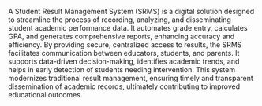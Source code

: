 A Student Result Management System (SRMS) is a digital solution designed to streamline the process of recording, analyzing, and disseminating student academic performance data. It automates grade entry, calculates GPA, and generates comprehensive reports, enhancing accuracy and efficiency. By providing secure, centralized access to results, the SRMS facilitates communication between educators, students, and parents. It supports data-driven decision-making, identifies academic trends, and helps in early detection of students needing intervention. This system modernizes traditional result management, ensuring timely and transparent dissemination of academic records, ultimately contributing to improved educational outcomes.
